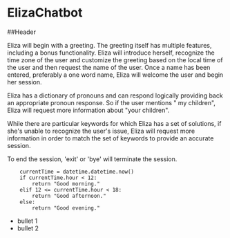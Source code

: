 # ElizaChatbot

##Header 


Eliza will begin with a greeting. The greeting itself has multiple features, including a bonus functionality. Eliza will introduce herself, recognize the time zone of the user and customize the greeting based on the local time of the user and then request the name of the user. Once a name has been entered, preferably a one word name, Eliza will welcome the user and begin her session. 

Eliza has a dictionary of pronouns and can respond logically providing back an appropriate pronoun response. So if the user mentions " my children", Eliza will request more information about "your children". 

While there are particular keywords for which Eliza has a set of solutions, if she's unable to recognize the user's issue, Eliza will request more information in order to match the set of keywords to provide an accurate session.

To end the session, 'exit' or 'bye' will terminate the session.

```
    currentTime = datetime.datetime.now()
    if currentTime.hour < 12:
        return "Good morning."
    elif 12 <= currentTime.hour < 18:
        return "Good afternoon."
    else:
        return "Good evening."
```

- bullet 1
- bullet 2
